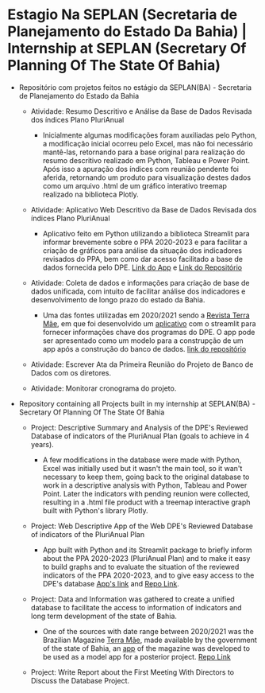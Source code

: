 # Estagio Na SEPLAN (Secretaria de Planejamento do Estado Da Bahia) | Internship at SEPLAN (Secretary Of Planning Of The State Of Bahia)

 - Repositório com projetos feitos no estágio da SEPLAN(BA) - Secretaria de Planejamento do Estado da Bahia 
   - Atividade: Resumo Descritivo e Análise da Base de Dados Revisada dos índices Plano PluriAnual
      - Inicialmente algumas modificações foram auxiliadas pelo Python, a modificação inicial ocorreu pelo Excel, mas não foi necessário mantê-las, retornando para a base original para realização do resumo descritivo realizado em Python, Tableau e Power Point. Após isso a apuração dos índices com reunião pendente foi aferida, retornando um produto para visualização destes dados como um arquivo .html de um gráfico interativo treemap realizado na biblioteca Plotly. 
    
    - Atividade: Aplicativo Web Descritivo da Base de Dados Revisada dos índices Plano PluriAnual
      - Aplicativo feito em Python utilizando a biblioteca Streamlit para informar brevemente sobre o PPA 2020-2023 e para facilitar a criação de gráficos para análise da situação dos indicadores revisados do PPA, bem como dar acesso facilitado a base de dados fornecida pelo DPE. [Link do App](https://seplanba-informini.herokuapp.com/) e [Link do Repositório](https://github.com/marreapato/SeplanBA-Informini)
   
    - Atividade: Coleta de dados e informações para criação de base de dados unificada, com intuito de facilitar análise dos indicadores e desenvolvimento de longo prazo do estado da Bahia.
      - Uma das fontes utilizadas em 2020/2021 sendo a [Revista Terra Mãe](https://issuu.com/abahiamudoupramim/docs/revsta_terra_mae_2020_web), em que foi desenvolvido um [aplicativo](https://revista-terra-mae.herokuapp.com/) com o streamlit para fornecer informações chave dos programas do DPE. O app pode ser apresentado como um modelo para a construpção de um app após a construção do banco de dados. [link do repositório](https://github.com/marreapato/App_Revista_Terra_Mae_Modelo)
   
    - Atividade: Escrever Ata da Primeira Reunião do Projeto de Banco de Dados com os diretores.
     
    - Atividade: Monitorar cronograma do projeto.




 
 - Repository containing all Projects built in my internship at SEPLAN(BA) - Secretary Of Planning Of The State Of Bahia
      - Project: Descriptive Summary and Analysis of the DPE's Reviewed Database of indicators of the PluriAnual Plan (goals to achieve in 4 years).
        - A few modifications in the database were made with Python, Excel was initially used but it wasn't the main tool, so it wan't necessary to keep them, going back to the original database to work in a descriptive analysis with Python, Tableau and Power Point. Later the indicators with pending reunion were collected, resulting in a .html file product with a treemap interactive graph built with Python's library Plotly.
    
    - Project: Web Descriptive App of the Web DPE's Reviewed Database of indicators of the PluriAnual Plan
      - App built with Python and its Streamlit package to briefly inform about the PPA 2020-2023 (PluriAnual Plan) and to make it easy to build graphs and to evaluate the situation of the reviewed indicators of the PPA 2020-2023, and to give easy access to the DPE's database [App's link](https://seplanba-informini.herokuapp.com/) and [Repo Link](https://github.com/marreapato/SeplanBA-Informini).
   
    - Project: Data and Information was gathered to create a unified database to facilitate the access to information of indicators and long term development of the state of Bahia.
      - One of the sources with date range between 2020/2021 was the Brazilian Magazine [Terra Mãe](https://issuu.com/abahiamudoupramim/docs/revsta_terra_mae_2020_web), made available by the government of the state of Bahia, an [app](https://revista-terra-mae.herokuapp.com/) of the magazine was developed to be used as a model app for a posterior project. [Repo Link](https://github.com/marreapato/App_Revista_Terra_Mae_Modelo)
   
    - Project: Write Report about the First Meeting With Directors to Discuss the Database Project.
